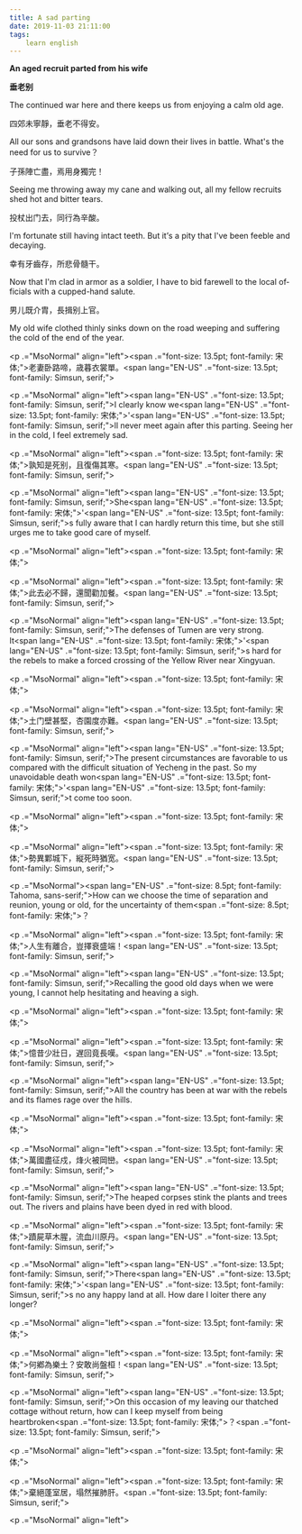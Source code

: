 ```yaml
---
title: A sad parting
date: 2019-11-03 21:11:00
tags:
    learn english
---
```

<p .="MsoNormal" align="left"><b .="line-height: 1.8em;"><span lang="EN-US" .="font-size: 13.5pt; font-family: Simsun, serif;">An aged recruit
parted from his wife</span></b></p><p .="MsoNormal" align="left"><b .="line-height: 1.8em;"><span .="font-size: 13.5pt; font-family: &#x5B8B;&#x4F53;;">&#x5782;&#x8001;&#x522B;</span></b></p><p .="MsoNormal" align="left"><span lang="EN-US" .="font-size: 13.5pt; font-family: Simsun, serif;"></span></p>

<p .="MsoNormal" align="left"><span lang="EN-US" .="font-size: 13.5pt; font-family: Simsun, serif;">The continued war
here and there keeps us from enjoying a calm old age. &#xA0;</span></p>

<p .="MsoNormal" align="left"><span .="font-size: 13.5pt; font-family: &#x5B8B;&#x4F53;;">&#x56DB;&#x90CA;&#x672A;&#x5BE7;&#x975C;&#xFF0C;&#x5782;&#x8001;&#x4E0D;&#x5F97;&#x5B89;&#x3002;</span><span lang="EN-US" .="font-size: 13.5pt; font-family: Simsun, serif;"></span></p>

<p .="MsoNormal" align="left"><span lang="EN-US" .="font-size: 13.5pt; font-family: Simsun, serif;">All our sons and
grandsons have laid down their lives in battle. What</span><span lang="EN-US" .="font-size: 13.5pt; font-family: &#x5B8B;&#x4F53;;">&apos;</span><span lang="EN-US" .="font-size: 13.5pt; font-family: Simsun, serif;">s the need for us to survive</span><span .="font-size: 13.5pt; font-family: &#x5B8B;&#x4F53;;">&#xFF1F;</span><span lang="EN-US" .="font-size: 13.5pt; font-family: Simsun, serif;"></span></p>

<p .="MsoNormal" align="left"><span .="font-size: 13.5pt; font-family: &#x5B8B;&#x4F53;;">&#x5B50;&#x5B6B;&#x9663;&#x4EA1;&#x76E1;&#xFF0C;&#x7109;&#x7528;&#x8EAB;&#x7368;&#x5B8C;&#xFF01;</span><span lang="EN-US" .="font-size: 13.5pt; font-family: Simsun, serif;"></span></p><p .="MsoNormal" align="left"><span .="line-height: 1.8em;">Seeing me throwing
away my cane and walking out, all my fellow recruits shed hot and bitter tears.</span></p>

<p .="MsoNormal" align="left"><span .="font-size: 13.5pt; font-family: &#x5B8B;&#x4F53;;">&#x6295;&#x6756;&#x51FA;&#x95E8;&#x53BB;&#xFF0C;&#x540C;&#x884C;&#x70BA;&#x8F9B;&#x9178;&#x3002;</span><span lang="EN-US" .="font-size: 13.5pt; font-family: Simsun, serif;"></span></p>

<p .="MsoNormal" align="left"><span lang="EN-US" .="font-size: 13.5pt; font-family: Simsun, serif;">I</span><span lang="EN-US" .="font-size: 13.5pt; font-family: &#x5B8B;&#x4F53;;">&apos;</span><span lang="EN-US" .="font-size: 13.5pt; font-family: Simsun, serif;">m fortunate still having intact teeth. But
it</span><span .="font-size: 13.5pt; font-family: &#x5B8B;&#x4F53;;">&#x2019;</span><span lang="EN-US" .="font-size: 13.5pt; font-family: Simsun, serif;">s a pity that I</span><span lang="EN-US" .="font-size: 13.5pt; font-family: &#x5B8B;&#x4F53;;">&apos;</span><span lang="EN-US" .="font-size: 13.5pt; font-family: Simsun, serif;">ve been feeble and decaying. </span></p>

<p .="MsoNormal" align="left"><span .="font-size: 13.5pt; font-family: &#x5B8B;&#x4F53;;">&#x5E78;&#x6709;&#x7259;&#x9F52;&#x5B58;&#xFF0C;&#x6240;&#x60B2;&#x9AA8;&#x9AD3;&#x5E72;&#x3002;</span><span lang="EN-US" .="font-size: 13.5pt; font-family: Simsun, serif;"></span></p><p .="MsoNormal" align="left"><span lang="EN-US" .="font-size: 13.5pt; font-family: Simsun, serif;">Now that I</span><span lang="EN-US" .="font-size: 13.5pt; font-family: &#x5B8B;&#x4F53;;">&apos;</span><span lang="EN-US" .="font-size: 13.5pt; font-family: Simsun, serif;">m clad in armor as a soldier, I have to
bid farewell to the local officials with a cupped</span><span lang="EN-US" .="font-size: 13.5pt; font-family: &#x5B8B;&#x4F53;;">-</span><span lang="EN-US" .="font-size: 13.5pt; font-family: Simsun, serif;">hand salute. </span></p><p .="MsoNormal" align="left"><span .="font-size: 13.5pt; font-family: &#x5B8B;&#x4F53;;">&#x7537;&#x513F;&#x65E2;&#x4ECB;&#x80C4;&#xFF0C;&#x9577;&#x63D6;&#x522B;&#x4E0A;&#x5B98;&#x3002;</span><span lang="EN-US" .="font-size: 13.5pt; font-family: Simsun, serif;"></span></p><p .="MsoNormal" align="left"><span lang="EN-US" .="font-size: 13.5pt; font-family: Simsun, serif;">My old wife clothed
thinly sinks down on the road weeping and suffering the cold of the end of the
year. </span></p><p .="MsoNormal" align="left"><span .="font-size: 13.5pt; font-family: &#x5B8B;&#x4F53;;">





</span></p><p .="MsoNormal" align="left"><span .="font-size: 13.5pt; font-family: &#x5B8B;&#x4F53;;">&#x8001;&#x59BB;&#x5367;&#x8DEF;&#x557C;&#xFF0C;&#x6B73;&#x66AE;&#x8863;&#x88F3;&#x55AE;&#x3002;</span><span lang="EN-US" .="font-size: 13.5pt; font-family: Simsun, serif;"></span></p><p .="MsoNormal" align="left"><span lang="EN-US" .="font-size: 13.5pt; font-family: Simsun, serif;">I clearly know we</span><span lang="EN-US" .="font-size: 13.5pt; font-family: &#x5B8B;&#x4F53;;">&apos;</span><span lang="EN-US" .="font-size: 13.5pt; font-family: Simsun, serif;">ll never meet again after this parting. Seeing
her in the cold, I feel extremely sad. </span></p><p .="MsoNormal" align="left"><span .="font-size: 13.5pt; font-family: &#x5B8B;&#x4F53;;">&#x5B70;&#x77E5;&#x662F;&#x6B7B;&#x522B;&#xFF0C;&#x4E14;&#x5FA9;&#x50B7;&#x5176;&#x5BD2;&#x3002;</span><span lang="EN-US" .="font-size: 13.5pt; font-family: Simsun, serif;"></span></p><p .="MsoNormal" align="left"><span lang="EN-US" .="font-size: 13.5pt; font-family: Simsun, serif;">She</span><span lang="EN-US" .="font-size: 13.5pt; font-family: &#x5B8B;&#x4F53;;">&apos;</span><span lang="EN-US" .="font-size: 13.5pt; font-family: Simsun, serif;">s fully aware that I can hardly return this
time, but she still urges me to take good care of myself. </span></p><p .="MsoNormal" align="left"><span .="font-size: 13.5pt; font-family: &#x5B8B;&#x4F53;;">





</span></p><p .="MsoNormal" align="left"><span .="font-size: 13.5pt; font-family: &#x5B8B;&#x4F53;;">&#x6B64;&#x53BB;&#x5FC5;&#x4E0D;&#x6B78;&#xFF0C;&#x9084;&#x805E;&#x52F8;&#x52A0;&#x9910;&#x3002;</span><span lang="EN-US" .="font-size: 13.5pt; font-family: Simsun, serif;"></span></p><p .="MsoNormal" align="left"><span lang="EN-US" .="font-size: 13.5pt; font-family: Simsun, serif;">The defenses of
Tumen are very strong. It</span><span lang="EN-US" .="font-size: 13.5pt; font-family: &#x5B8B;&#x4F53;;">&apos;</span><span lang="EN-US" .="font-size: 13.5pt; font-family: Simsun, serif;">s hard for the
rebels to make a forced crossing of the Yellow River near Xingyuan.</span></p><p .="MsoNormal" align="left"><span .="font-size: 13.5pt; font-family: &#x5B8B;&#x4F53;;">

</span></p><p .="MsoNormal" align="left"><span .="font-size: 13.5pt; font-family: &#x5B8B;&#x4F53;;">&#x571F;&#x95E8;&#x58C1;&#x751A;&#x5805;&#xFF0C;&#x674F;&#x5712;&#x5EA6;&#x4EA6;&#x96E3;&#x3002;</span><span lang="EN-US" .="font-size: 13.5pt; font-family: Simsun, serif;"></span></p><p .="MsoNormal" align="left"><span lang="EN-US" .="font-size: 13.5pt; font-family: Simsun, serif;">The present circumstances
are favorable to us compared with the difficult situation of Yecheng in the
past. So my unavoidable death won</span><span lang="EN-US" .="font-size: 13.5pt; font-family: &#x5B8B;&#x4F53;;">&apos;</span><span lang="EN-US" .="font-size: 13.5pt; font-family: Simsun, serif;">t come too soon. &#xA0;&#xA0;</span></p><p .="MsoNormal" align="left"><span .="font-size: 13.5pt; font-family: &#x5B8B;&#x4F53;;">

</span></p><p .="MsoNormal" align="left"><span .="font-size: 13.5pt; font-family: &#x5B8B;&#x4F53;;">&#x52E2;&#x7570;&#x9134;&#x57CE;&#x4E0B;&#xFF0C;&#x7E26;&#x6B7B;&#x6642;&#x7336;&#x5BBD;&#x3002;</span><span lang="EN-US" .="font-size: 13.5pt; font-family: Simsun, serif;"></span></p><p .="MsoNormal"><span lang="EN-US" .="font-size: 8.5pt; font-family: Tahoma, sans-serif;">How can we choose the time of separation and reunion, young or
old, for the uncertainty of them</span><span .="font-size: 8.5pt; font-family: &#x5B8B;&#x4F53;;">&#xFF1F;</span></p><p .="MsoNormal" align="left"><span .="font-size: 13.5pt; font-family: &#x5B8B;&#x4F53;;">&#x4EBA;&#x751F;&#x6709;&#x96E2;&#x5408;&#xFF0C;&#x8C48;&#x64C7;&#x8870;&#x76DB;&#x7AEF;&#xFF01;</span><span lang="EN-US" .="font-size: 13.5pt; font-family: Simsun, serif;"></span></p><p .="MsoNormal" align="left"><span lang="EN-US" .="font-size: 13.5pt; font-family: Simsun, serif;">Recalling the good
old days when we were young, I cannot help hesitating and heaving a sigh. &#xA0;</span></p><p .="MsoNormal" align="left"><span .="font-size: 13.5pt; font-family: &#x5B8B;&#x4F53;;">





</span></p><p .="MsoNormal" align="left"><span .="font-size: 13.5pt; font-family: &#x5B8B;&#x4F53;;">&#x61B6;&#x6614;&#x5C11;&#x58EF;&#x65E5;&#xFF0C;&#x9045;&#x56DE;&#x7ADF;&#x9577;&#x5606;&#x3002;</span><span lang="EN-US" .="font-size: 13.5pt; font-family: Simsun, serif;"></span></p><p .="MsoNormal" align="left"><span lang="EN-US" .="font-size: 13.5pt; font-family: Simsun, serif;">All the country
has been at war with the rebels and its flames rage over the hills. </span></p><p .="MsoNormal" align="left"><span .="font-size: 13.5pt; font-family: &#x5B8B;&#x4F53;;">

</span></p><p .="MsoNormal" align="left"><span .="font-size: 13.5pt; font-family: &#x5B8B;&#x4F53;;">&#x842C;&#x570B;&#x76E1;&#x5F81;&#x620D;&#xFF0C;&#x70FD;&#x706B;&#x88AB;&#x5CA1;&#x5DD2;&#x3002;</span><span lang="EN-US" .="font-size: 13.5pt; font-family: Simsun, serif;"></span></p><p .="MsoNormal" align="left"><span lang="EN-US" .="font-size: 13.5pt; font-family: Simsun, serif;">The heaped corpses
stink the plants and trees out. The rivers and plains have been dyed in red
with blood. </span></p><p .="MsoNormal" align="left"><span .="font-size: 13.5pt; font-family: &#x5B8B;&#x4F53;;">&#x8E5F;&#x5C4D;&#x8349;&#x6728;&#x8165;&#xFF0C;&#x6D41;&#x8840;&#x5DDD;&#x539F;&#x4E39;&#x3002;</span><span lang="EN-US" .="font-size: 13.5pt; font-family: Simsun, serif;"></span></p><p .="MsoNormal" align="left"><span lang="EN-US" .="font-size: 13.5pt; font-family: Simsun, serif;">There</span><span lang="EN-US" .="font-size: 13.5pt; font-family: &#x5B8B;&#x4F53;;">&apos;</span><span lang="EN-US" .="font-size: 13.5pt; font-family: Simsun, serif;">s no any happy land at all. How dare I loiter
there any longer? </span></p><p .="MsoNormal" align="left"><span .="font-size: 13.5pt; font-family: &#x5B8B;&#x4F53;;">

</span></p><p .="MsoNormal" align="left"><span .="font-size: 13.5pt; font-family: &#x5B8B;&#x4F53;;">&#x4F55;&#x9115;&#x70BA;&#x6A02;&#x571F;&#xFF1F;&#x5B89;&#x6562;&#x5C1A;&#x76E4;&#x6853;&#xFF01;</span><span lang="EN-US" .="font-size: 13.5pt; font-family: Simsun, serif;"></span></p><p .="MsoNormal" align="left"><span lang="EN-US" .="font-size: 13.5pt; font-family: Simsun, serif;">On this occasion
of my leaving our thatched cottage without return, how can I keep myself from
being heartbroken</span><span .="font-size: 13.5pt; font-family: &#x5B8B;&#x4F53;;">&#xFF1F;</span><span .="font-size: 13.5pt; font-family: Simsun, serif;"> &#xA0;<span lang="EN-US"></span></span></p><p .="MsoNormal" align="left"><span .="font-size: 13.5pt; font-family: &#x5B8B;&#x4F53;;">

</span></p><p .="MsoNormal" align="left"><span .="font-size: 13.5pt; font-family: &#x5B8B;&#x4F53;;">&#x68C4;&#x7D55;&#x84EC;&#x5BA4;&#x5C45;&#xFF0C;&#x584C;&#x7136;&#x6467;&#x80BA;&#x809D;&#x3002;</span><span .="font-size: 13.5pt; font-family: Simsun, serif;"> <span lang="EN-US"></span></span></p><p .="MsoNormal" align="left"><br></p>